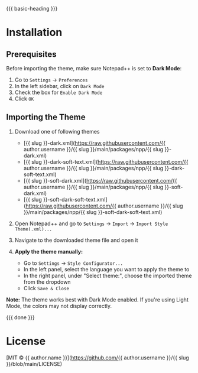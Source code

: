{{{ basic-heading }}}

# Installation

## Prerequisites
Before importing the theme, make sure Notepad++ is set to **Dark Mode**:
1. Go to `Settings` -> `Preferences`
2. In the left sidebar, click on `Dark Mode`
3. Check the box for `Enable Dark Mode`
4. Click `OK`

## Importing the Theme
1. Download one of following themes
   - [{{ slug }}-dark.xml](https://raw.githubusercontent.com/{{ author.username }}/{{ slug }}/main/packages/npp/{{ slug }}-dark.xml)
   - [{{ slug }}-dark-soft-text.xml](https://raw.githubusercontent.com/{{ author.username }}/{{ slug }}/main/packages/npp/{{ slug }}-dark-soft-text.xml)
   - [{{ slug }}-soft-dark.xml](https://raw.githubusercontent.com/{{ author.username }}/{{ slug }}/main/packages/npp/{{ slug }}-soft-dark.xml)
   - [{{ slug }}-soft-dark-soft-text.xml](https://raw.githubusercontent.com/{{ author.username }}/{{ slug }}/main/packages/npp/{{ slug }}-soft-dark-soft-text.xml)

2. Open Notepad++ and go to `Settings` -> `Import` -> `Import Style Theme(.xml)...`
3. Navigate to the downloaded theme file and open it
4. **Apply the theme manually:**
   - Go to `Settings` -> `Style Configurator...`
   - In the left panel, select the language you want to apply the theme to
   - In the right panel, under "Select theme:", choose the imported theme from the dropdown
   - Click `Save & Close`

**Note:** The theme works best with Dark Mode enabled. If you're using Light Mode, the colors may not display correctly.

{{{ done }}}

# License
[MIT © {{ author.name }}](https://github.com/{{ author.username }}/{{ slug }}/blob/main/LICENSE)

